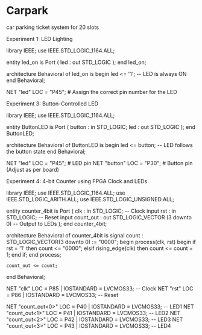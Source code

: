# Carpark
car parking ticket system for 20 slots


Experiment 1: LED Lighting​

library IEEE;
use IEEE.STD_LOGIC_1164.ALL;

entity led_on is
    Port ( led : out STD_LOGIC );
end led_on;

architecture Behavioral of led_on is
begin
    led <= '1'; -- LED is always ON
end Behavioral;


NET "led" LOC = "P45";  # Assign the correct pin number for the LED




Experiment 3: Button-Controlled LED

library IEEE;
use IEEE.STD_LOGIC_1164.ALL;

entity ButtonLED is
    Port ( 
        button : in STD_LOGIC;
        led : out STD_LOGIC
    );
end ButtonLED;

architecture Behavioral of ButtonLED is
begin
    led <= button;  -- LED follows the button state
end Behavioral;


NET "led" LOC = "P45";       # LED pin
NET "button" LOC = "P30";    # Button pin (Adjust as per board)



Experiment 4: 4-bit Counter using FPGA Clock and LEDs

library IEEE;
use IEEE.STD_LOGIC_1164.ALL;
use IEEE.STD_LOGIC_ARITH.ALL;
use IEEE.STD_LOGIC_UNSIGNED.ALL;

entity counter_4bit is
    Port ( 
        clk : in  STD_LOGIC;           -- Clock input
        rst : in  STD_LOGIC;           -- Reset input
        count_out : out STD_LOGIC_VECTOR (3 downto 0)  -- Output to LEDs
    );
end counter_4bit;

architecture Behavioral of counter_4bit is
    signal count : STD_LOGIC_VECTOR(3 downto 0) := "0000";
begin
    process(clk, rst)
    begin
        if rst = '1' then
            count <= "0000";
        elsif rising_edge(clk) then
            count <= count + 1;
        end if;
    end process;

    count_out <= count;
end Behavioral;


NET "clk" LOC = P85 | IOSTANDARD = LVCMOS33;  -- Clock
NET "rst" LOC = P86 | IOSTANDARD = LVCMOS33;  -- Reset

NET "count_out<0>" LOC = P40 | IOSTANDARD = LVCMOS33;  -- LED1
NET "count_out<1>" LOC = P41 | IOSTANDARD = LVCMOS33;  -- LED2
NET "count_out<2>" LOC = P42 | IOSTANDARD = LVCMOS33;  -- LED3
NET "count_out<3>" LOC = P43 | IOSTANDARD = LVCMOS33;  -- LED4
